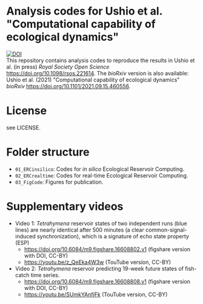 # Analysis codes for Ushio et al. "Computational capability of ecological dynamics"
[![DOI](https://zenodo.org/badge/604887497.svg)](https://zenodo.org/badge/latestdoi/604887497)  
This repository contains analysis codes to reproduce the results in Ushio et al. (in press) _Royal Society Open Science_ https://doi.org/10.1098/rsos.221614. The _bioRxiv_ version is also available: Ushio et al. (2021) "Computational capability of ecological dynamics" _bioRxiv_ https://doi.org/10.1101/2021.09.15.460556.

# License
see LICENSE.

# Folder structure
- `01_ERCinsilico`: Codes for _in silico_ Ecological Reservoir Computing.
- `02_ERCrealtime`: Codes for real-time Ecological Reservoir Computing.
- `03_FigCode`: Figures for publication.

# Supplementary videos
- Video 1: _Tetrahymena_ reservoir states of two independent runs (blue lines) are nearly identical after 500 minutes (a clear common-signal-induced synchronization), which is a signature of echo state property (ESP)
  - https://doi.org/10.6084/m9.figshare.16608802.v1 (figshare version with DOI, CC-BY)
  - https://youtu.be/z_QeEka4W3w (TouTube version, CC-BY)
- Video 2: _Tetrahymena_ reservoir predicting 19-week future states of fish-catch time series.
  - https://doi.org/10.6084/m9.figshare.16608808.v1 (figshare version with DOI, CC-BY)
  - https://youtu.be/SUmkYAnfjFk (TouTube version, CC-BY)

